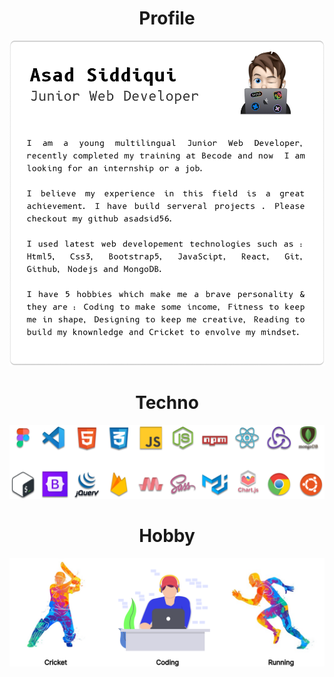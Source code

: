 

<h1 align="center"> Profile</h1>
  <img src="Title.png"/>


<h1 align="center"> Techno</h1>
  <img src="Techonology.png"/>
  
  <h1 align="center">Hobby</h1>
<p align="center">
  <img src="hobby.png"/>
</p>

